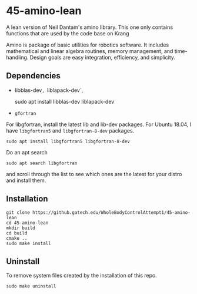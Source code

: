 # 45-amino-lean
A lean version of Neil Dantam's amino library. This one only contains functions that are used by the code base on Krang

Amino is package of basic utilities for robotics software.  It
includes mathematical and linear algebra routines, memory management,
and time-handling.  Design goals are easy integration, efficiency, and
simplicity.

## Dependencies

- libblas-dev`, `liblapack-dev`,

    sudo apt install libblas-dev liblapack-dev

- `gfortran`

For libgfortran, install the latest lib and lib-dev packages. For Ubuntu 18.04, I have `libgfortran5` and `libgfortran-8-dev` packages.

    sudo apt install libgfortran5 libgfortran-8-dev

Do an apt search

    sudo apt search libgfortran

and scroll through the list to see which ones are the latest for your distro and install them.

## Installation

    git clone https://github.gatech.edu/WholeBodyControlAttempt1/45-amino-lean
    cd 45-amino-lean
    mkdir build
    cd build
    cmake ..
    sudo make install

## Uninstall
 To remove system files created by the installation of this repo.

    sudo make uninstall

